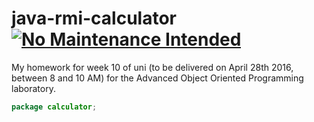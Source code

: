 # java-rmi-calculator [![No Maintenance Intended](http://unmaintained.tech/badge.svg)](http://unmaintained.tech/)
My homework for week 10 of uni (to be delivered on April 28th 2016, between 8 and 10 AM) for the Advanced Object Oriented Programming laboratory.
```java
package calculator;
```
